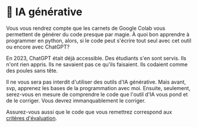 # 🐔 IA générative

Vous vous rendrez compte que les carnets de Google Colab vous permettent de générer du code presque par magie. À quoi bon apprendre à programmer en python, alors, si le code peut s'écrire tout seul avec cet outil ou encore avec ChatGPT?

En 2023, ChatGPT était déjà accessible. Des étudiants s'en sont servis. Ils n'ont rien appris. Ils ne savaient pas ce qu'ils faisaient. Ils codaient comme des poules sans tête.

Il ne vous sera pas interdit d'utiliser des outils d'IA générative. Mais avant, svp, apprenez les bases de la programmation avec moi. Ensuite, seulement, serez-vous en mesure de comprendre le code que l'outil d'IA vous pond et de le corriger. Vous devrez immanquablement le corriger.

Assurez-vous aussi que le code que vous remettrez correspond aux [critères d'évaluation](../travaux/criteres.md).
